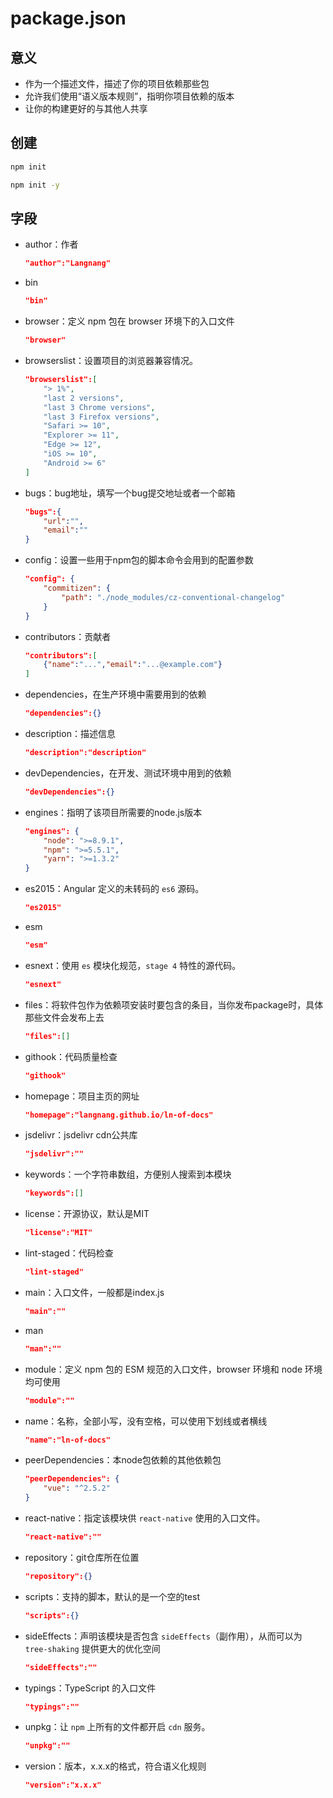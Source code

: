 # package.json

## 意义

- 作为一个描述文件，描述了你的项目依赖那些包
- 允许我们使用“语义版本规则”，指明你项目依赖的版本
- 让你的构建更好的与其他人共享

## 创建

```bash
npm init

npm init -y
```

## 字段

- author：作者
  
  ```json
  "author":"Langnang"
  ```

- bin
  
  ```json
  "bin"
  ```

- browser：定义 npm 包在 browser 环境下的入口文件
  
  ```json
  "browser"
  ```

- browserslist：设置项目的浏览器兼容情况。
  
  ```json
  "browserslist":[
      "> 1%",
      "last 2 versions",
      "last 3 Chrome versions",
      "last 3 Firefox versions",
      "Safari >= 10",
      "Explorer >= 11",
      "Edge >= 12",
      "iOS >= 10",
      "Android >= 6"
  ]
  ```

- bugs：bug地址，填写一个bug提交地址或者一个邮箱
  
  ```json
  "bugs":{
      "url":"",
      "email":""
  }
  ```

- config：设置一些用于npm包的脚本命令会用到的配置参数
  
  ```json
  "config": {
      "commitizen": {
          "path": "./node_modules/cz-conventional-changelog"
      }
  }
  ```

- contributors：贡献者
  
  ```json
  "contributors":[
      {"name":"...","email":"...@example.com"}
  ]
  ```

- dependencies，在生产环境中需要用到的依赖
  
  ```json
  "dependencies":{}
  ```

- description：描述信息
  
  ```json
  "description":"description"
  ```

- devDependencies，在开发、测试环境中用到的依赖
  
  ```json
  "devDependencies":{}
  ```

- engines：指明了该项目所需要的node.js版本
  
  ```json
  "engines": {
      "node": ">=8.9.1",
      "npm": ">=5.5.1",
      "yarn": ">=1.3.2"
  }
  ```

- es2015：Angular 定义的未转码的 `es6` 源码。
  
  ```json
  "es2015"
  ```

- esm
  
  ```json
  "esm"
  ```

- esnext：使用 `es` 模块化规范，`stage 4` 特性的源代码。
  
  ```json
  "esnext"
  ```

- files：将软件包作为依赖项安装时要包含的条目，当你发布package时，具体那些文件会发布上去
  
  ```json
  "files":[]
  ```

- githook：代码质量检查
  
  ```json
  "githook"
  ```

- homepage：项目主页的网址
  
  ```json
  "homepage":"langnang.github.io/ln-of-docs"
  ```

- jsdelivr：jsdelivr cdn公共库
  
  ```json
  "jsdelivr":""
  ```

- keywords：一个字符串数组，方便别人搜索到本模块
  
  ```json
  "keywords":[]
  ```

- license：开源协议，默认是MIT
  
  ```json
  "license":"MIT"
  ```

- lint-staged：代码检查
  
  ```json
  "lint-staged"
  ```

- main：入口文件，一般都是index.js
  
  ```json
  "main":""
  ```

- man
  
  ```json
  "man":""
  ```

- module：定义 npm 包的 ESM 规范的入口文件，browser 环境和 node 环境均可使用
  
  ```json
  "module":""
  ```

- name：名称，全部小写，没有空格，可以使用下划线或者横线
  
  ```json
  "name":"ln-of-docs"
  ```

- peerDependencies：本node包依赖的其他依赖包
  
  ```json
  "peerDependencies": {
      "vue": "^2.5.2"
  }
  ```

- react-native：指定该模块供 `react-native` 使用的入口文件。
  
  ```json
  "react-native":""
  ```

- repository：git仓库所在位置
  
  ```json
  "repository":{}
  ```

- scripts：支持的脚本，默认的是一个空的test
  
  ```json
  "scripts":{}
  ```

- sideEffects：声明该模块是否包含 `sideEffects`（副作用），从而可以为 `tree-shaking` 提供更大的优化空间
  
  ```json
  "sideEffects":""
  ```

- typings：TypeScript 的入口文件
  
  ```json
  "typings":""
  ```

- unpkg：让 `npm` 上所有的文件都开启 `cdn` 服务。
  
  ```json
  "unpkg":""
  ```

- version：版本，x.x.x的格式，符合语义化规则
  
  ```json
  "version":"x.x.x"
  ```
